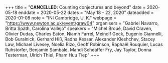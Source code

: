 +++
title = "<b>CANCELLED</b>: Counting conjectures and beyond"
date = 2020-05-18
enddate = 2020-05-22
dates = "May 18 - 22, 2020"
dateadded = 2020-01-08
note = "INI Cambridge, U. K."
webpage = "https://www.newton.ac.uk/event/graw04"
organisers = "Gabriel Navarro, Britta Späth, Carolina Vallejo"
speakers = "Michel Broué, David Craven, Olivier Dudas, Charles Eaton, Niamh Farrel, Meinolf Geck, Eugenio Giannelli, Bob Guralnick, Gerhard Hiß, Radha Kessar, Alexander Kleshchev, Stacey Law, Michael Livesey, Noelia Rizo, Geoff Robinson, Raphaël Rouquier, Lucas Ruhstorfer, Benjamin Sambale, Mandi Scheaffer Fry, Jay Taylor, Donna Testerman, Ulrich Thiel, Pham Huu Tiep"
+++
